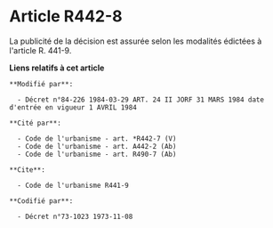 # Article R442-8

La publicité de la décision est assurée selon les modalités édictées à l'article R. 441-9.

**Liens relatifs à cet article**

	**Modifié par**:

	  - Décret n°84-226 1984-03-29 ART. 24 II JORF 31 MARS 1984 date d'entrée en vigueur 1 AVRIL 1984

	**Cité par**:

	  - Code de l'urbanisme - art. *R442-7 (V)
	  - Code de l'urbanisme - art. A442-2 (Ab)
	  - Code de l'urbanisme - art. R490-7 (Ab)

	**Cite**:

	  - Code de l'urbanisme R441-9

	**Codifié par**:

	  - Décret n°73-1023 1973-11-08
